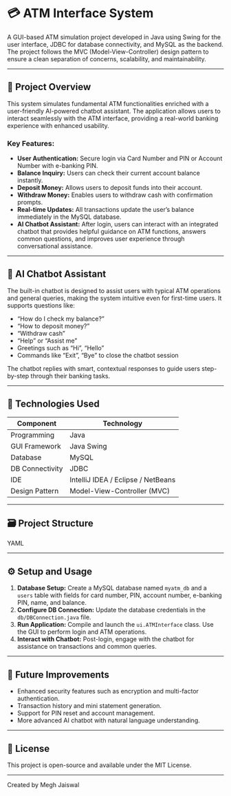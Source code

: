 # 💳 ATM Interface System

A GUI-based ATM simulation project developed in Java using Swing for the user interface, JDBC for database connectivity, and MySQL as the backend. The project follows the MVC (Model-View-Controller) design pattern to ensure a clean separation of concerns, scalability, and maintainability.

---

## 📌 Project Overview

This system simulates fundamental ATM functionalities enriched with a user-friendly AI-powered chatbot assistant. The application allows users to interact seamlessly with the ATM interface, providing a real-world banking experience with enhanced usability.

### Key Features:
- **User Authentication:** Secure login via Card Number and PIN or Account Number with e-banking PIN.
- **Balance Inquiry:** Users can check their current account balance instantly.
- **Deposit Money:** Allows users to deposit funds into their account.
- **Withdraw Money:** Enables users to withdraw cash with confirmation prompts.
- **Real-time Updates:** All transactions update the user’s balance immediately in the MySQL database.
- **AI Chatbot Assistant:** After login, users can interact with an integrated chatbot that provides helpful guidance on ATM functions, answers common questions, and improves user experience through conversational assistance.

---

## 🤖 AI Chatbot Assistant

The built-in chatbot is designed to assist users with typical ATM operations and general queries, making the system intuitive even for first-time users. It supports questions like:

- “How do I check my balance?”
- “How to deposit money?”
- “Withdraw cash”
- “Help” or “Assist me”
- Greetings such as “Hi”, “Hello”
- Commands like “Exit”, “Bye” to close the chatbot session

The chatbot replies with smart, contextual responses to guide users step-by-step through their banking tasks.

---

## 🧰 Technologies Used

| Component       | Technology               |
|-----------------|--------------------------|
| Programming     | Java                     |
| GUI Framework   | Java Swing               |
| Database        | MySQL                    |
| DB Connectivity | JDBC                     |
| IDE             | IntelliJ IDEA / Eclipse / NetBeans |
| Design Pattern  | Model-View-Controller (MVC) |

---

## 🗃️ Project Structure

YAML


---

## ⚙️ Setup and Usage

1. **Database Setup:** Create a MySQL database named `myatm_db` and a `users` table with fields for card number, PIN, account number, e-banking PIN, name, and balance.
2. **Configure DB Connection:** Update the database credentials in the `db/DBConnection.java` file.
3. **Run Application:** Compile and launch the `ui.ATMInterface` class. Use the GUI to perform login and ATM operations.
4. **Interact with Chatbot:** Post-login, engage with the chatbot for assistance on transactions and common queries.

---

## 🚀 Future Improvements

- Enhanced security features such as encryption and multi-factor authentication.
- Transaction history and mini statement generation.
- Support for PIN reset and account management.
- More advanced AI chatbot with natural language understanding.

---

## 📄 License

This project is open-source and available under the MIT License.

---

Created by Megh Jaiswal
